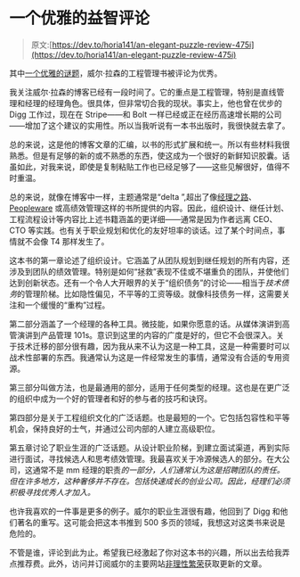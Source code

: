 # 一个优雅的益智评论

> 原文:[https://dev.to/horia141/an-elegant-puzzle-review-475i](https://dev.to/horia141/an-elegant-puzzle-review-475i)

其中[一个优雅的谜题](https://lethain.com/elegant-puzzle/)，威尔·拉森的工程管理书被评论为优秀。

我关注威尔·拉森的博客已经有一段时间了。它的重点是工程管理，特别是直线管理和经理的经理角色。很具体，但非常切合我的现状。事实上，他也曾在优步的 Digg 工作过，现在在 Stripe——和 Bolt 一样已经或正在经历高速增长期的公司——增加了这个建议的实用性。所以当我听说有一本书出版时，我很快就去拿了。

总的来说，这是他的博客文章的汇编，以书的形式扩展和统一。所以有些材料我很熟悉。但是有足够的新的或不熟悉的东西，使这成为一个很好的新鲜知识胶囊。话虽如此，对我来说，即使是复制粘贴工作也已经足够了——这些见解很好，值得不时重温。

总的来说，就像在博客中一样，主题通常是“delta ”,超出了像[经理之路](https://dev.to/horia141/the-managers-path-review-3fc)、 [Peopleware](https://dev.to/horia141/peopleware-review-1c8g) 或高绩效管理这样的书所提供的内容。因此，组织设计、继任计划、工程流程设计等内容比上述书籍涵盖的更详细——通常是因为作者远离 CEO、CTO 等实践。也有关于职业规划和优化的友好坦率的谈话。过了某个时间点，事情就不会像 T4 那样发生了。

这本书的第一章论述了组织设计。它涵盖了从团队规划到继任规划的所有内容，还涉及到团队的绩效管理。特别是如何“拯救”表现不佳或不堪重负的团队，并使他们达到创新状态。还有一个令人大开眼界的关于“组织债务”的讨论——相当于*技术债务*的管理阶梯。比如隐性偏见，不平等的工资等级。就像科技债务一样，这需要关注和一个缓慢的“重构”过程。

第二部分涵盖了一个经理的各种工具。微技能，如果你愿意的话。从媒体演讲到高管演讲到产品管理 101s。意识到这里的内容的广度是好的，但它不会很深入。关于技术迁移的部分很有趣，因为我从来不认为这是一种工具，这是一种需要时可以战术性部署的东西。我通常认为这是一件经常发生的事情，通常没有合适的专用资源。

第三部分叫做方法，也是最通用的部分，适用于任何类型的经理。这也是在更广泛的组织中成为一个好的管理者和好的参与者的技巧和诀窍。

第四部分是关于工程组织文化的广泛话题。也是最短的一个。它包括包容性和平等机会，保持良好的士气，并通过公司内部的人建立高级职位。

第五章讨论了职业生涯的广泛话题。从设计职业阶梯，到建立面试渠道，再到实际进行面试，寻找候选人和思考绩效管理。我最喜欢关于冷源候选人的部分。在大公司，这通常不是 mm 经理的职责*的一部分，人们通常认为这是招聘团队的责任。但在许多地方，这种奢侈并不存在。包括快速成长的创业公司。因此，经理们必须积极寻找优秀人才加入。*

也许我喜欢的一件事是更多的例子。威尔的职业生涯很有趣，他回到了 Digg 和他们著名的重写。这可能会把这本书推到 500 多页的领域，我想这对这类书来说是危险的。

不管是谁，评论到此为止。希望我已经激起了你对这本书的兴趣，所以出去给我弄点推荐费。此外，访问并订阅威尔的主要网站[非理性繁荣](https://lethain.com/)获取更新的文章。
